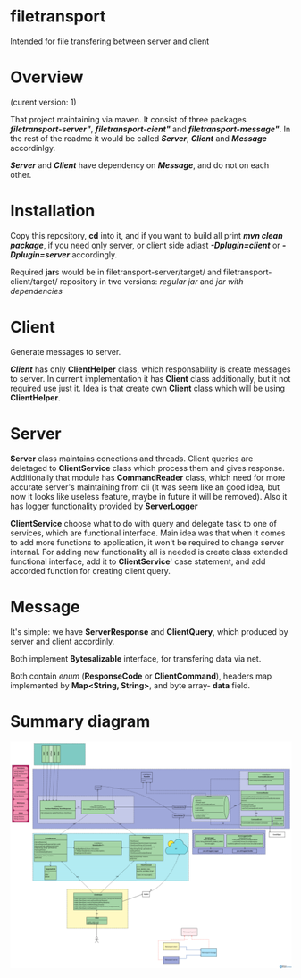 # filetransport
Intended for file transfering between server and client



# Overview

(curent version: 1)

That project maintaining via maven. It consist of three packages ***filetransport-server"***, ***filetransport-cient"*** and ***filetransport-message"***.
In the rest of the readme it would be called ***Server***, ***Client*** and ***Message*** accordinlgy.

***Server*** and ***Client*** have dependency on ***Message***, and do not on each other.

# Installation
Copy this repository, **cd** into it, and if you want to build all print ***mvn clean package***, if you need only server, or client side adjast ***-Dplugin=client*** or ***-Dplugin=server*** accordingly.

Required **jar**s would be in filetransport-server/target/ and filetransport-client/target/ repository in two versions: *regular jar* and *jar with dependencies*

# Client
Generate messages to server.

***Client*** has only **ClientHelper** class, which responsability is create messages to server. 
In current implementation it has **Client** class additionally, but it not required use just it.
Idea is that create own **Client** class which will be using **ClientHelper**.

# Server
**Server** class maintains conections and threads. Client queries are deletaged to **ClientService** class which process them and gives response.
Additionally that module has **CommandReader** class, which need for more accurate server's maintaining from cli 
(it was seem like an good idea, but now it looks like useless feature, maybe in future it will be removed).
Also it has logger functionality provided by **ServerLogger**  

**ClientService** choose what to do with query and delegate task to one of services, which are functional interface.
Main idea was that when it comes to add more functions to application, it won't be required to change server internal. 
For adding new functionality all is needed is create class extended functional interface, add it to **ClientService**' case statement, and add accorded function for creating client query.

# Message

It's simple: we have **ServerResponse** and **ClientQuery**, which produced by server and client accordinly.

Both implement **Bytesalizable** interface, for transfering data via net. 

Both contain *enum* (**ResponseCode** or **ClientCommand**), headers map implemented by **Map<String, String>**, and byte array- **data** field.

# Summary diagram
![filetransport](https://github.com/belenot/filetransport/blob/master/FileTransfer.png)
